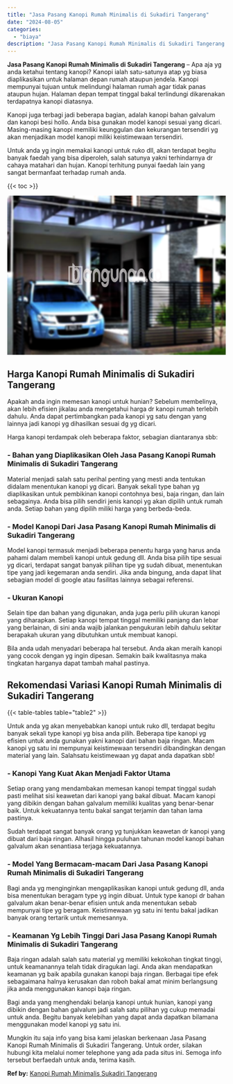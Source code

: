 ```yaml
---
title: "Jasa Pasang Kanopi Rumah Minimalis di Sukadiri Tangerang"
date: "2024-08-05"
categories: 
  - "biaya"
description: "Jasa Pasang Kanopi Rumah Minimalis di Sukadiri Tangerang. Mungkin itu saja info yang bisa kami jelaskan berkenaan Jasa Pasang Kanopi Rumah Minimalis di Sukad..."
---
```


**Jasa Pasang Kanopi Rumah Minimalis di Sukadiri Tangerang** – Apa aja yg anda ketahui tentang kanopi? Kanopi ialah satu-satunya atap yg biasa diaplikasikan untuk halaman depan rumah ataupun jendela. Kanopi mempunyai tujuan untuk melindungi halaman rumah agar tidak panas ataupun hujan. Halaman depan tempat tinggal bakal terlindungi dikarenakan terdapatnya kanopi diatasnya.

Kanopi juga terbagi jadi beberapa bagian, adalah kanopi bahan galvalum dan kanopi besi hollo. Anda bisa gunakan model kanopi sesuai yang dicari. Masing-masing kanopi memiliki keunggulan dan kekurangan tersendiri yg akan menjadikan model kanopi miliki keistimewaan tersendiri.

Untuk anda yg ingin memakai kanopi untuk ruko dll, akan terdapat begitu banyak faedah yang bisa diperoleh, salah satunya yakni terhindarnya dr cahaya matahari dan hujan. Kanopi terhitung punyai faedah lain yang sangat bermanfaat terhadap rumah anda.

{{< toc >}}

![Jasa Pasang Kanopi Rumah Minimalis di Sukadiri Tangerang](/images/harga-kanopi-minimalis-49.png)

## Harga Kanopi Rumah Minimalis di Sukadiri Tangerang

Apakah anda ingin memesan kanopi untuk hunian? Sebelum membelinya, akan lebih efisien jikalau anda mengetahui harga dr kanopi rumah terlebih dahulu. Anda dapat pertimbangkan pada kanopi yg satu dengan yang lainnya jadi kanopi yg dihasilkan sesuai dg yg dicari.

Harga kanopi terdampak oleh beberapa faktor, sebagian diantaranya sbb:

### \- Bahan yang Diaplikasikan Oleh Jasa Pasang Kanopi Rumah Minimalis di Sukadiri Tangerang

Material menjadi salah satu perihal penting yang mesti anda tentukan didalam menentukan kanopi yg dicari. Banyak sekali type bahan yg diaplikasikan untuk pembikinan kanopi contohnya besi, baja ringan, dan lain sebagainya. Anda bisa pilih sendiri jenis kanopi yg akan dipilih untuk rumah anda. Setiap bahan yang dipilih miliki harga yang berbeda-beda.

### \- Model Kanopi Dari Jasa Pasang Kanopi Rumah Minimalis di Sukadiri Tangerang

Model kanopi termasuk menjadi beberapa penentu harga yang harus anda pahami dalam membeli kanopi untuk gedung dll. Anda bisa pilih tipe sesuai yg dicari, terdapat sangat banyak pilihan tipe yg sudah dibuat, menentukan tipe yang jadi kegemaran anda sendiri. Jika anda bingung, anda dapat lihat sebagian model di google atau fasilitas lainnya sebagai referensi.

### \- Ukuran Kanopi

Selain tipe dan bahan yang digunakan, anda juga perlu pilih ukuran kanopi yang diharapkan. Setiap kanopi tempat tinggal memiliki panjang dan lebar yang berlainan, di sini anda wajib jalankan pengukuran lebih dahulu sekitar berapakah ukuran yang dibutuhkan untuk membuat kanopi.

Bila anda udah menyadari beberapa hal tersebut. Anda akan meraih kanopi yang cocok dengan yg ingin dipesan. Semakin baik kwalitasnya maka tingkatan harganya dapat tambah mahal pastinya.

## Rekomendasi Variasi Kanopi Rumah Minimalis di Sukadiri Tangerang

{{< table-tables table="table2" >}}

Untuk anda yg akan menyebabkan kanopi untuk ruko dll, terdapat begitu banyak sekali type kanopi yg bisa anda pilih. Beberapa tipe kanopi yg efisien untuk anda gunakan yakni kanopi dari bahan baja ringan. Macam kanopi yg satu ini mempunyai keistimewaan tersendiri dibandingkan dengan material yang lain. Salahsatu keistimewaan yg dapat anda dapatkan sbb!

### \- Kanopi Yang Kuat Akan Menjadi Faktor Utama

Setiap orang yang mendambakan memesan kanopi tempat tinggal sudah pasti melihat sisi keawetan dari kanopi yang bakal dibuat. Macam kanopi yang dibikin dengan bahan galvalum memiliki kualitas yang benar-benar baik. Untuk kekuatannya tentu bakal sangat terjamin dan tahan lama pastinya.

Sudah terdapat sangat banyak orang yg tunjukkan keawetan dr kanopi yang dibuat dari baja ringan. Alhasil hingga puluhan tahunan model kanopi bahan galvalum akan senantiasa terjaga kekuatannya.

### \- Model Yang Bermacam-macam Dari Jasa Pasang Kanopi Rumah Minimalis di Sukadiri Tangerang

Bagi anda yg menginginkan mengaplikasikan kanopi untuk gedung dll, anda bisa menentukan beragam type yg ingin dibuat. Untuk type kanopi dr bahan galvalum akan benar-benar efisien untuk anda menentukan sebab mempunyai tipe yg beragam. Keistimewaan yg satu ini tentu bakal jadikan banyak orang tertarik untuk memesannya.

### \- Keamanan Yg Lebih Tinggi Dari Jasa Pasang Kanopi Rumah Minimalis di Sukadiri Tangerang

Baja ringan adalah salah satu material yg memiliki kekokohan tingkat tinggi, untuk keamanannya telah tidak diragukan lagi. Anda akan mendapatkan keamanan yg baik apabila gunakan kanopi baja ringan. Berbagai tipe efek sebagaimana halnya kerusakan dan roboh bakal amat minim berlangsung jika anda menggunakan kanopi baja ringan.

Bagi anda yang menghendaki belanja kanopi untuk hunian, kanopi yang dibikin dengan bahan galvalum jadi salah satu pilihan yg cukup memadai untuk anda. Begitu banyak kelebihan yang dapat anda dapatkan bilamana menggunakan model kanopi yg satu ini.

Mungkin itu saja info yang bisa kami jelaskan berkenaan Jasa Pasang Kanopi Rumah Minimalis di Sukadiri Tangerang. Untuk order, silakan hubungi kita melalui nomer telephone yang ada pada situs ini. Semoga info tersebut berfaedah untuk anda, terima kasih.

**Ref by:**  [Kanopi Rumah Minimalis Sukadiri Tangerang](https://id.wikipedia.org/wiki/Kanopi)
